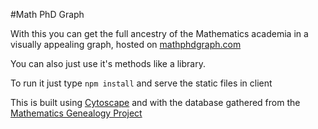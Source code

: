 #Math PhD Graph

With this you can get the full ancestry of the Mathematics academia in a visually appealing graph, hosted on [mathphdgraph.com](http://phdmathgraph.com)

You can also just use it's methods like a library.

To run it just type `npm install` and serve the static files in client

This is built using [Cytoscape](http://js.cytoscape.org/) and with the database gathered from the [Mathematics Genealogy Project](https://www.genealogy.math.ndsu.nodak.edu/index.php)


